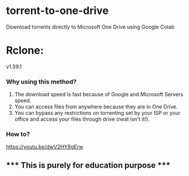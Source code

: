 # torrent-to-one-drive
Download torrents directly to Microsoft One Drive using Google Colab

# Rclone:
v1.59.1

### Why using this method?
1. The download speed is fast because of Google and Microsoft Servers speed.
2. You can access files from anywhere because they are in One Drive.
3. You can bypass any restrictions on torrenting set by your ISP or your office and access your files through drive (neat isn't it!).

### How to?
https://youtu.be/dwV2HY8gErw

## *** This is purely for education purpose ***
